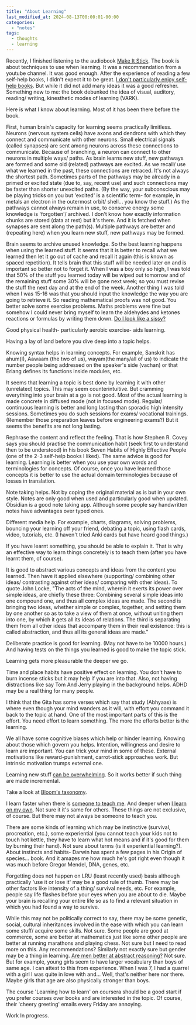 ```yaml
---
title: "About Learning"
last_modified_at: 2024-08-13T00:00:01-00:00
categories: 
  - "notes"
tags: 
  - thoughts
  - learning
---
```

Recently, I finished listening to the audiobook [Make It Stick](https://www.makeitstick.com/about-the-book). The book is about techniques to use when learning. It was a recommendation from a youtube channel. It was good enough. After the experience of reading a few self-help books, I didn't expect it to be great. [I don't particularly enjoy self-help books](https://youtu.be/S01UOXi2wQ0?t=41). But while it did not add many ideas it was a good refresher. Something new to me: the book debunked the idea of visual, auditory, reading/ writing, kinesthetic modes of learning (VARK).

Here is what I know about learning. Most of it has been there before the book. 

First, human brain's capacity for learning seems practically limitless. Neurons (nervous system cells) have axons and dendrons with which they connect and communicate with other neurons. Small electrical signals (called synapses) are sent among neurons across these connections to communicate. Because of branching, a neuron can connect to other neurons in multiple ways/ paths. As brain learns new stuff, new pathways are formed and some old (related) pathways are excited. As we recall/ use what we learned in the past, these connections are retraced. It's not always the shortest path. Sometimes parts of the pathways may be already in a primed or excited state (due to, say, recent use) and such connections may be faster than shorter unexcited paths. (By the way, your subconscious may be playing tricks on you but 'excited' is a scientific term- for example, in metals an electron in the outermost orbit/ shell... you know the stuff.) As the pathways cannot always remain in use, to conserve energy some knowledge is 'forgotten'/ archived. I don't know how exactly information chunks are stored (data at rest) but it's there. And it is fetched when synapses are sent along the path(s). Multiple pathways are better and (repeating here) when you learn new stuff, new pathways may be formed.

Brain seems to archive unused knowledge. So the best learning happens when using the learned stuff. It seems that it is better to recall what we learned then let it go out of cache and recall it again (this is known as spaced repetition). It tells brain that this stuff will be needed later on and is important so better not to forget it. When I was a boy only so high, I was told that 50% of the stuff you learned today will be wiped out tomorrow and of the remaining stuff some 30% will be gone next week; so you must revise the stuff the next day and at the end of the week. Another thing I was told when I was 15-16 was that you should input the knowledge the way you are going to retrieve it. So reading mathematical proofs was not good. You better solve some exercise problems. Maths problems were fine but somehow I could never bring myself to learn the aldehydes and ketones reactions or formulas by writing them down. [Do I look like a sissy?](https://www.gocomics.com/calvinandhobbes/1988/04/19)

Good physical health- particularly aerobic exercise- aids learning.

Having a lay of land before you dive deep into a topic helps.

Knowing syntax helps in learning concepts. For example, Sanskrit has ahum(I), Aawaam (the two of us), wayam(the many/all of us) to indicate the number people being addressed on the speaker's side (vachan) or that Erlang defines its functions inside modules, etc.

It seems that learning a topic is best done by learning it with other (unrelated) topics. This may seem counterintuitive. But cramming everything into your brain at a go is not good. Most of the actual learning is made concrete in diffused mode (not in focused mode). Regular/ continuous learning is better and long lasting than sporadic high intensity sessions. Sometimes you do such sessions for exams/ vocational trainings. (Remember those preparation leaves before engineering exams?) But it seems the benefits are not long lasting.

Rephrase the content and reflect the feeling. That is how Stephen R. Covey says you should practise the communication habit (seek first to understand then to be understood) in his book Seven Habits of Highly Effective People (one of the 2-3 self-help books I liked). The same advice is good for learning. Learning is better when you use your own words and terminologies for concepts. Of course, once you have learned those concepts it is better to use the actual domain terminologies because of losses in translation. 

Note taking helps. Not by coping the original material as is but in your own style. Notes are only good when used and particularly good when updated. Obsidian is a good note taking app. Although some people say handwritten notes have advantages over typed ones.

Different media help. For example, charts, diagrams, solving problems, bouncing your learning off your friend, debating a topic, using flash cards, video, tutorials, etc. (I haven't tried Anki cards but have heard good things.)

If you have learnt something, you should be able to explain it. That is why an effective way to learn things concretely is to teach them (after you have learnt them, of course).

It is good to abstract various concepts and ideas from the content you learned. Then have it applied elsewhere (supporting/ combining other ideas/ contrasting against other ideas/ comparing with other ideas). To quote John Locke, "The acts of the mind, wherein it exerts its power over simple ideas, are chiefly these three: Combining several simple ideas into one compound one, and thus all complex ideas are made. The second is bringing two ideas, whether simple or complex, together, and setting them by one another so as to take a view of them at once, without uniting them into one, by which it gets all its ideas of relations. The third is separating them from all other ideas that accompany them in their real existence: this is called abstraction, and thus all its general ideas are made."

Deliberate practice is good for learning. (May not have to be 10000 hours.) And having tests on the things you learned is good to make the topic stick.

Learning gets more pleasurable the deeper we go.

Time and place habits have positive effect on learning. You don't have to burn incense sticks but it may help if you are into that. Also, not having distractions like say Tom And Jerry playing in the background helps. ADHD may be a real thing for many people.

I think that the Gita has some verses which say that study (Abhyaas) is where even though your mind wanders as it will, with effort you command it back to the topic at hand. One of the most important parts of this is the effort. You need effort to learn something. The more the efforts better is the learning.

We all have some cognitive biases which help or hinder learning. Knowing about those which govern you helps. Intention, willingness and desire to learn are important. You can trick your mind in some of these. External motivations like reward-punishment, carrot-stick approaches work. But intrinsic motivation trumps external one.

Learning new stuff [can be overwhelming](https://www.gocomics.com/calvinandhobbes/1990/06/05). So it works better if such thing are made incremental.

Take a look at [Bloom's taxonomy](https://en.wikipedia.org/wiki/Bloom%27s_taxonomy).

I learn faster when there is [someone to teach me](https://www.gocomics.com/calvinandhobbes/1989/07/30). And deeper when [I learn on my own](https://www.gocomics.com/calvinandhobbes/1989/08/04). Not sure it it's same for others. These things are not exclusive, of course. But there may not always be someone to teach you.

There are some kinds of learning which may be instinctive (survival, procreation, etc.), some experiential (you cannot teach your kids not to touch hot kettle, they have to learn what hot means and if it's good for them by burning their hand). Not sure about terms (is it experiential learning?). About instincts and habits- Darwin has spent a few pages in his Origin of species... book. And it amazes me how much he's got right even though it was much before Gregor Mendel, DNA, genes, etc.

Forgetting does not happen on LRU (least recently used) basis although practically 'use it or lose it' may be a good rule of thumb. There may be other factors like intensity of a thing/ survival needs, etc. For example, people say life flashes before your eyes when you are about to die. Maybe your brain is recalling your entire life so as to find a relevant situation in which you had found a way to survive.

While this may not be politically correct to say, there may be some genetic, social, cultural inheritances involved in the ease with which you can learn some stuff/ acquire some skills. Not sure. Some people are good at commerce, some are better at mathematics just like some other people are better at running marathons and playing chess. Not sure but I need to read more on this. Any recommendations? Similarly not exactly sure but gender may be a thing in learning. [Are men better at abstract reasoning?](https://www.gocomics.com/calvinandhobbes/1990/04/13) Not sure. But for example, young girls seem to have larger vocabulary than boys of same age. I can attest to this from experience. When I was 7, I had a quarrel with a girl I was quite in love with and... Well, that's neither here nor there. Maybe girls that age are also physically stronger than boys. 

The course 'Learning how to learn' on coursera should be a good start if you prefer courses over books and are interested in the topic. Of course, their 'cheery greeting' emails every Friday are annoying.

Work In progress.